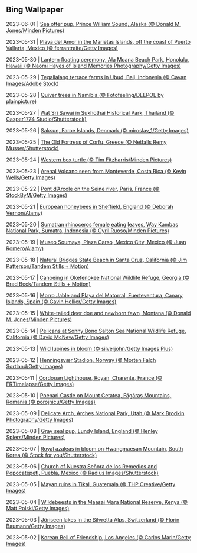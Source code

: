 ## Bing Wallpaper
2023-06-01 | [Sea otter pup, Prince William Sound, Alaska (© Donald M. Jones/Minden Pictures)](./wallpaper/2023-06-01.jpg) 

2023-05-31 | [Playa del Amor in the Marietas Islands, off the coast of Puerto Vallarta, Mexico (© ferrantraite/Getty Images)](./wallpaper/2023-05-31.jpg) 

2023-05-30 | [Lantern floating ceremony, Ala Moana Beach Park, Honolulu, Hawaii (© Naomi Hayes of Island Memories Photography/Getty Images)](./wallpaper/2023-05-30.jpg) 

2023-05-29 | [Tegallalang terrace farms in Ubud, Bali, Indonesia (© Cavan Images/Adobe Stock)](./wallpaper/2023-05-29.jpg) 

2023-05-28 | [Quiver trees in Namibia (© Fotofeeling/DEEPOL by plainpicture)](./wallpaper/2023-05-28.jpg) 

2023-05-27 | [Wat Sri Sawai in Sukhothai Historical Park, Thailand (© Casper1774 Studio/Shutterstock)](./wallpaper/2023-05-27.jpg) 

2023-05-26 | [Saksun, Faroe Islands, Denmark (© miroslav_1/Getty Images)](./wallpaper/2023-05-26.jpg) 

2023-05-25 | [The Old Fortress of Corfu, Greece (© Netfalls Remy Musser/Shutterstock)](./wallpaper/2023-05-25.jpg) 

2023-05-24 | [Western box turtle (© Tim Fitzharris/Minden Pictures)](./wallpaper/2023-05-24.jpg) 

2023-05-23 | [Arenal Volcano seen from Monteverde, Costa Rica (© Kevin Wells/Getty Images)](./wallpaper/2023-05-23.jpg) 

2023-05-22 | [Pont d’Arcole on the Seine river, Paris, France (© StockByM/Getty Images)](./wallpaper/2023-05-22.jpg) 

2023-05-21 | [European honeybees in Sheffield, England (© Deborah Vernon/Alamy)](./wallpaper/2023-05-21.jpg) 

2023-05-20 | [Sumatran rhinoceros female eating leaves, Way Kambas National Park, Sumatra, Indonesia (© Cyril Ruoso/Minden Pictures)](./wallpaper/2023-05-20.jpg) 

2023-05-19 | [Museo Soumaya, Plaza Carso, Mexico City, Mexico (© Juan Romero/Alamy)](./wallpaper/2023-05-19.jpg) 

2023-05-18 | [Natural Bridges State Beach in Santa Cruz, California (© Jim Patterson/Tandem Stills + Motion)](./wallpaper/2023-05-18.jpg) 

2023-05-17 | [Canoeing in Okefenokee National Wildlife Refuge, Georgia (© Brad Beck/Tandem Stills + Motion)](./wallpaper/2023-05-17.jpg) 

2023-05-16 | [Morro Jable and Playa del Matorral, Fuerteventura, Canary Islands, Spain (© Gavin Hellier/Getty Images)](./wallpaper/2023-05-16.jpg) 

2023-05-15 | [White-tailed deer doe and newborn fawn, Montana (© Donald M. Jones/Minden Pictures)](./wallpaper/2023-05-15.jpg) 

2023-05-14 | [Pelicans at Sonny Bono Salton Sea National Wildlife Refuge, California (© David McNew/Getty Images)](./wallpaper/2023-05-14.jpg) 

2023-05-13 | [Wild lupines in bloom (© silverjohn/Getty Images Plus)](./wallpaper/2023-05-13.jpg) 

2023-05-12 | [Henningsvær Stadion, Norway (© Morten Falch Sortland/Getty Images)](./wallpaper/2023-05-12.jpg) 

2023-05-11 | [Cordouan Lighthouse, Royan, Charente, France (© FRTimelapse/Getty Images)](./wallpaper/2023-05-11.jpg) 

2023-05-10 | [Poenari Castle on Mount Cetatea, Făgăraș Mountains, Romania (© porojnicu/Getty Images)](./wallpaper/2023-05-10.jpg) 

2023-05-09 | [Delicate Arch, Arches National Park, Utah (© Mark Brodkin Photography/Getty Images)](./wallpaper/2023-05-09.jpg) 

2023-05-08 | [Gray seal pup, Lundy Island, England (© Henley Spiers/Minden Pictures)](./wallpaper/2023-05-08.jpg) 

2023-05-07 | [Royal azaleas in bloom on Hwangmaesan Mountain, South Korea (© Stock for you/Shutterstock)](./wallpaper/2023-05-07.jpg) 

2023-05-06 | [Church of Nuestra Señora de los Remedios and Popocatépetl, Puebla, Mexico (© Radius Images/Shutterstock)](./wallpaper/2023-05-06.jpg) 

2023-05-05 | [Mayan ruins in Tikal, Guatemala (© THP Creative/Getty Images)](./wallpaper/2023-05-05.jpg) 

2023-05-04 | [Wildebeests in the Maasai Mara National Reserve, Kenya (© Matt Polski/Getty Images)](./wallpaper/2023-05-04.jpg) 

2023-05-03 | [Jöriseen lakes in the Silvretta Alps, Switzerland (© Florin Baumann/Getty Images)](./wallpaper/2023-05-03.jpg) 

2023-05-02 | [Korean Bell of Friendship, Los Angeles (© Carlos Marin/Getty Images)](./wallpaper/2023-05-02.jpg) 

